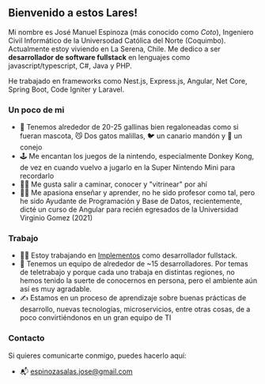 ## Bienvenido a estos Lares! 

Mi nombre es José Manuel Espinoza (más conocido como *Coto*), Ingeniero Civil Informático de la Universodad Católica del Norte (Coquimbo). Actualmente estoy viviendo en La Serena, Chile. Me dedico a ser **desarrollador de software fullstack** en lenguajes como javascript/typescript, C#, Java y PHP.

He trabajado en frameworks como Nest.js, Express.js, Angular, Net Core, Spring Boot, Code Igniter y Laravel.

### Un poco de mi
- 🐔 Tenemos alrededor de 20-25 gallinas bien regaloneadas como si fueran mascota, 😼 Dos gatos malillas, 🐦 un canario mandón y 🐇 un conejo
- 🕹️ Me encantan los juegos de la nintendo, especialmente Donkey Kong, de vez en cuando vuelvo a jugarlo en la Super Nintendo Mini para recordarlo
- 🚶‍♂️ Me gusta salir a caminar, conocer y "vitrinear" por ahí
- 🧑‍🏫 Me apasiona enseñar y aprender, no he sido profesor como tal, pero he sido Ayudante de Programación y Base de Datos, recientemente, dicté un curso de Angular para recién egresados de la Universidad Virginio Gomez (2021)

### Trabajo

- 👨‍💻 Estoy trabajando en [Implementos](https://implementos.cl) como desarrollador fullstack. 
- 🏡 Tenemos un equipo de alrededor de ~15 desarrolladores. Por temas de teletrabajo y porque cada uno trabaja en distintas regiones, no hemos tenido la suerte de conocernos en persona, pero el ambiente aún así es muy agradable. 
- ✍️ Estamos en un proceso de aprendizaje sobre buenas prácticas de desarrollo, nuevas tecnologías, microservicios, entre otras cosas, de a poco convirtiéndonos en un gran equipo de TI

### Contacto

Si quieres comunicarte conmigo, puedes hacerlo aquí:
- 📬 [espinozasalas.jose@gmail.com](mailto:espinozasalas.jose@gmail.com)
